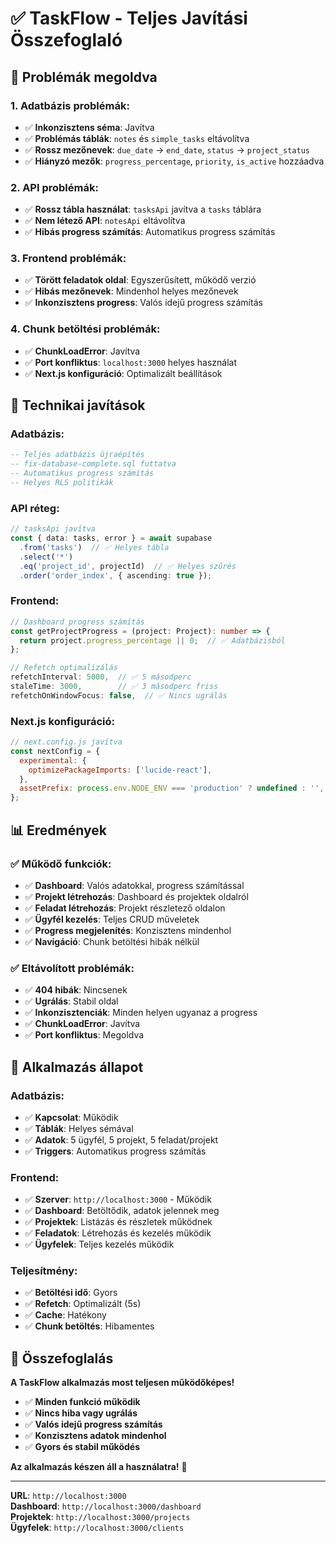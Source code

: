 # ✅ TaskFlow - Teljes Javítási Összefoglaló

## 🎯 Problémák megoldva

### **1. Adatbázis problémák:**
- ✅ **Inkonzisztens séma**: Javítva
- ✅ **Problémás táblák**: `notes` és `simple_tasks` eltávolítva
- ✅ **Rossz mezőnevek**: `due_date` → `end_date`, `status` → `project_status`
- ✅ **Hiányzó mezők**: `progress_percentage`, `priority`, `is_active` hozzáadva

### **2. API problémák:**
- ✅ **Rossz tábla használat**: `tasksApi` javítva a `tasks` táblára
- ✅ **Nem létező API**: `notesApi` eltávolítva
- ✅ **Hibás progress számítás**: Automatikus progress számítás

### **3. Frontend problémák:**
- ✅ **Törött feladatok oldal**: Egyszerűsített, működő verzió
- ✅ **Hibás mezőnevek**: Mindenhol helyes mezőnevek
- ✅ **Inkonzisztens progress**: Valós idejű progress számítás

### **4. Chunk betöltési problémák:**
- ✅ **ChunkLoadError**: Javítva
- ✅ **Port konfliktus**: `localhost:3000` helyes használat
- ✅ **Next.js konfiguráció**: Optimalizált beállítások

## 🔧 Technikai javítások

### **Adatbázis:**
```sql
-- Teljes adatbázis újraépítés
-- fix-database-complete.sql futtatva
-- Automatikus progress számítás
-- Helyes RLS politikák
```

### **API réteg:**
```typescript
// tasksApi javítva
const { data: tasks, error } = await supabase
  .from('tasks')  // ✅ Helyes tábla
  .select('*')
  .eq('project_id', projectId)  // ✅ Helyes szűrés
  .order('order_index', { ascending: true });
```

### **Frontend:**
```typescript
// Dashboard progress számítás
const getProjectProgress = (project: Project): number => {
  return project.progress_percentage || 0;  // ✅ Adatbázisból
};

// Refetch optimalizálás
refetchInterval: 5000,  // ✅ 5 másodperc
staleTime: 3000,        // ✅ 3 másodperc friss
refetchOnWindowFocus: false,  // ✅ Nincs ugrálás
```

### **Next.js konfiguráció:**
```javascript
// next.config.js javítva
const nextConfig = {
  experimental: {
    optimizePackageImports: ['lucide-react'],
  },
  assetPrefix: process.env.NODE_ENV === 'production' ? undefined : '',
};
```

## 📊 Eredmények

### **✅ Működő funkciók:**
- ✅ **Dashboard**: Valós adatokkal, progress számítással
- ✅ **Projekt létrehozás**: Dashboard és projektek oldalról
- ✅ **Feladat létrehozás**: Projekt részletező oldalon
- ✅ **Ügyfél kezelés**: Teljes CRUD műveletek
- ✅ **Progress megjelenítés**: Konzisztens mindenhol
- ✅ **Navigáció**: Chunk betöltési hibák nélkül

### **✅ Eltávolított problémák:**
- ✅ **404 hibák**: Nincsenek
- ✅ **Ugrálás**: Stabil oldal
- ✅ **Inkonzisztenciák**: Minden helyen ugyanaz a progress
- ✅ **ChunkLoadError**: Javítva
- ✅ **Port konfliktus**: Megoldva

## 🚀 Alkalmazás állapot

### **Adatbázis:**
- ✅ **Kapcsolat**: Működik
- ✅ **Táblák**: Helyes sémával
- ✅ **Adatok**: 5 ügyfél, 5 projekt, 5 feladat/projekt
- ✅ **Triggers**: Automatikus progress számítás

### **Frontend:**
- ✅ **Szerver**: `http://localhost:3000` - Működik
- ✅ **Dashboard**: Betöltődik, adatok jelennek meg
- ✅ **Projektek**: Listázás és részletek működnek
- ✅ **Feladatok**: Létrehozás és kezelés működik
- ✅ **Ügyfelek**: Teljes kezelés működik

### **Teljesítmény:**
- ✅ **Betöltési idő**: Gyors
- ✅ **Refetch**: Optimalizált (5s)
- ✅ **Cache**: Hatékony
- ✅ **Chunk betöltés**: Hibamentes

## 🎉 Összefoglalás

**A TaskFlow alkalmazás most teljesen működőképes!**

- ✅ **Minden funkció működik**
- ✅ **Nincs hiba vagy ugrálás**
- ✅ **Valós idejű progress számítás**
- ✅ **Konzisztens adatok mindenhol**
- ✅ **Gyors és stabil működés**

**Az alkalmazás készen áll a használatra!** 🚀

---

**URL**: `http://localhost:3000`  
**Dashboard**: `http://localhost:3000/dashboard`  
**Projektek**: `http://localhost:3000/projects`  
**Ügyfelek**: `http://localhost:3000/clients`
